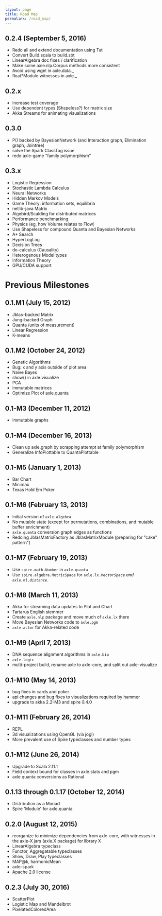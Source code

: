 ```yaml
---
layout: page
title: Road Map
permalink: /road_map/
---
```


## 0.2.4 (September 5, 2016)
* Redo all and extend documentation using Tut
* Convert Build.scala to build.sbt
* LinearAlgebra doc fixes / clarification
* Make some axle.nlp.Corpus methods more consistent
* Avoid using wget in axle.data._
* float*Module witnesses in axle._

## 0.2.x
* Increase test coverage
* Use dependent types (Shapeless?) for matrix size
* Akka Streams for animating visualizations

## 0.3.0
* P() backed by BayesianNetwork (and Interaction graph, Elimination graph, Jointree)
* solve the Spark ClassTag issue
* redo axle-game "family polymorphism"

## 0.3.x
* Logistic Regression
* Stochastic Lambda Calculus
* Neural Networks
* Hidden Markov Models
* Game Theory: information sets, equilibria
* netlib-java Matrix
* Algebird/Scalding for distributed matrices
* Performance benchmarking
* Physics (eg, how Volume relates to Flow)
* Use Shapeless for compound Quanta and Bayesian Networks
* A* Search
* HyperLogLog
* Decision Trees
* do-calculus (Causality)
* Heterogenous Model types
* Information Theory
* GPU/CUDA support

Previous Milestones
===================

## 0.1.M1 (July 15, 2012)
* Jblas-backed Matrix
* Jung-backed Graph
* Quanta (units of measurement)
* Linear Regression
* K-means

## 0.1.M2 (October 24, 2012)
* Genetic Algorithms
* Bug: x and y axis outside of plot area
* Naive Bayes
* show() in axle.visualize
* PCA
* Immutable matrices
* Optimize Plot of axle.quanta

## 0.1-M3 (December 11, 2012)
* Immutable graphs

## 0.1-M4 (December 16, 2013)
* Clean up axle.graph by scrapping attempt at family polymorphism
* Generalize InfoPlottable to QuantaPlottable

## 0.1-M5 (January 1, 2013)
* Bar Chart
* Minimax
* Texas Hold Em Poker

## 0.1-M6 (February 13, 2013)
* Initial version of <code>axle.algebra</code>
* No mutable state (except for permutations, combinations, and mutable buffer enrichment)
* <code>axle.quanta</code> conversion graph edges as functions
* Redoing JblasMatrixFactory as JblasMatrixModule (preparing for "cake" pattern")

## 0.1-M7 (February 19, 2013)
* Use <code>spire.math.Number</code> in <code>axle.quanta</code>
* Use <code>spire.algebra.MetricSpace</code> for <code>axle.lx.*VectorSpace</code> and <code>axle.ml.distance.*</code>

## 0.1-M8 (March 11, 2013)
* Akka for streaming data updates to Plot and Chart
* Tartarus English stemmer
* Create <code>axle.nlp</code> package and move much of <code>axle.lx</code> there
* Move Bayesian Networks code to <code>axle.pgm</code>
* <code>axle.actor</code> for Akka-related code

## 0.1-M9 (April 7, 2013)
* DNA sequence alignment algorithms in <code>axle.bio</code>
* <code>axle.logic</code>
* multi-project build, rename axle to axle-core, and split out axle-visualize

## 0.1-M10 (May 14, 2013)
* bug fixes in cards and poker
* api changes and bug fixes to visualizations required by hammer
* upgrade to akka 2.2-M3 and spire 0.4.0

## 0.1-M11 (February 26, 2014)
* REPL
* 3d visualizations using OpenGL (via jogl)
* More prevalent use of Spire typeclasses and number types

## 0.1-M12 (June 26, 2014)
* Upgrade to Scala 2.11.1
* Field context bound for classes in axle.stats and pgm
* axle.quanta conversions as Rational

## 0.1.13 through 0.1.17 (October 12, 2014)
* Distribution as a Monad
* Spire 'Module' for axle.quanta

## 0.2.0 (August 12, 2015)
* reorganize to minimize dependencies from axle-core, with witnesses in the axle-X jars (axle.X package) for library X
* LinearAlgebra typeclass
* Functor, Aggregatable typeclasses
* Show, Draw, Play typeclasses
* MAP@k, harmonicMean
* axle-spark
* Apache 2.0 license

## 0.2.3 (July 30, 2016)
* ScatterPlot
* Logistic Map and Mandelbrot
* PixelatedColoredArea
